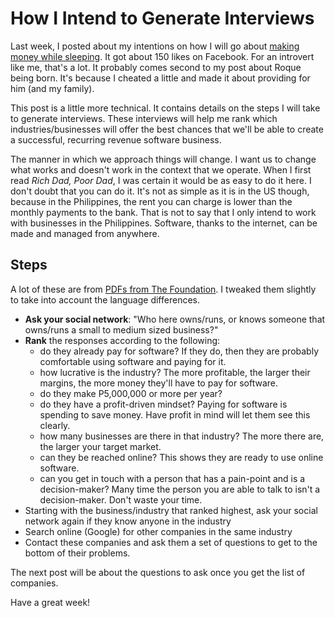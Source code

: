 # How I Intend to Generate Interviews

Last week, I posted about my intentions on how I will go about [making money while sleeping](journey). It got about 150 likes on Facebook. For an introvert like me, that's a lot. It probably comes second to my post about Roque being born. It's because I cheated a little and made it about providing for him (and my family).

This post is a little more technical. It contains details on the steps I will take to generate interviews. These interviews will help me rank which industries/businesses will offer the best chances that we'll be able to create a successful, recurring revenue software business.

The manner in which we approach things will change. I want us to change what works and doesn't work in the context that we operate. When I first read *Rich Dad, Poor Dad*, I was certain it would be as easy to do it here. I don't doubt that you can do it. It's not as simple as it is in the US though, because in the Philippines, the rent you can charge is lower than the monthly payments to the bank. That is not to say that I only intend to work with businesses in the Philippines. Software, thanks to the internet, can be made and managed from anywhere.

## Steps

A lot of these are from [PDFs from The Foundation](foundation_pdfs). I tweaked them slightly to take into account the language differences.

- **Ask your social network**: "Who here owns/runs, or knows someone that owns/runs a small to medium sized business?"
- **Rank** the responses according to the following:
  - do they already pay for software? If they do, then they are probably comfortable using software and paying for it.
  - how lucrative is the industry? The more profitable, the larger their margins, the more money they'll have to pay for software.
  - do they make P5,000,000 or more per year?
  - do they have a profit-driven mindset? Paying for software is spending to save money. Have profit in mind will let them see this clearly.
  - how many businesses are there in that industry? The more there are, the larger your target market.
  - can they be reached online? This shows they are ready to use online software.
  - can you get in touch with a person that has a pain-point and is a decision-maker? Many time the person you are able to talk to isn't a decision-maker. Don't waste your time.
- Starting with the business/industry that ranked highest, ask your social network again if they know anyone in the industry
- Search online (Google) for other companies in the same industry
- Contact these companies and ask them a set of questions to get to the bottom of their problems.

The next post will be about the questions to ask once you get the list of companies.

Have a great week!

  [journey]: https://medium.com/@ramontayag/journey-to-making-money-while-sleeping-e35cbe64c286
  [foundation_pdfs]: https://thefoundation.com/spi
